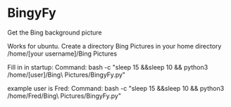 # BingyFy
Get the Bing background picture

Works for ubuntu.
Create a directory Bing Pictures in your home directory
/home/[your username]/Bing Pictures 

Fill in in startup:
Command: bash -c "sleep 15 &&sleep 10 && python3 /home/[user]/Bing\ Pictures/BingyFy.py"

example user is Fred:
Command: bash -c "sleep 15 &&sleep 10 && python3 /home/Fred/Bing\ Pictures/BingyFy.py"
